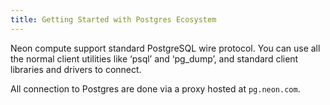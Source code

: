 ```yaml
---
title: Getting Started with Postgres Ecosystem
---
```


Neon compute support standard PostgreSQL wire protocol. You can use all the normal client utilities like ‘psql’ and ‘pg_dump’, and standard client libraries and drivers to connect.

All connection to Postgres are done via a proxy hosted at `pg.neon.com`.

